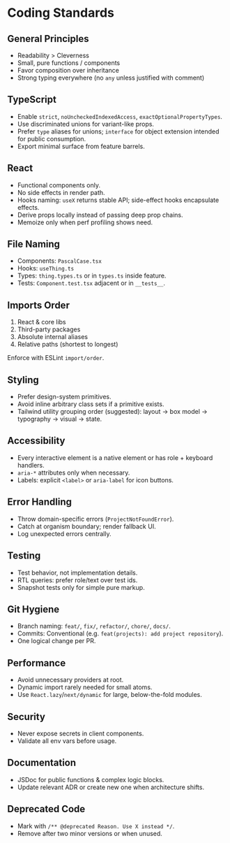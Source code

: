 # Coding Standards

## General Principles

- Readability > Cleverness
- Small, pure functions / components
- Favor composition over inheritance
- Strong typing everywhere (no `any` unless justified with comment)

## TypeScript

- Enable `strict`, `noUncheckedIndexedAccess`, `exactOptionalPropertyTypes`.
- Use discriminated unions for variant-like props.
- Prefer `type` aliases for unions; `interface` for object extension intended for public consumption.
- Export minimal surface from feature barrels.

## React

- Functional components only.
- No side effects in render path.
- Hooks naming: `useX` returns stable API; side-effect hooks encapsulate effects.
- Derive props locally instead of passing deep prop chains.
- Memoize only when perf profiling shows need.

## File Naming

- Components: `PascalCase.tsx`
- Hooks: `useThing.ts`
- Types: `thing.types.ts` or in `types.ts` inside feature.
- Tests: `Component.test.tsx` adjacent or in `__tests__`.

## Imports Order

1. React & core libs
2. Third-party packages
3. Absolute internal aliases
4. Relative paths (shortest to longest)

Enforce with ESLint `import/order`.

## Styling

- Prefer design-system primitives.
- Avoid inline arbitrary class sets if a primitive exists.
- Tailwind utility grouping order (suggested): layout → box model → typography → visual → state.

## Accessibility

- Every interactive element is a native element or has role + keyboard handlers.
- `aria-*` attributes only when necessary.
- Labels: explicit `<label>` or `aria-label` for icon buttons.

## Error Handling

- Throw domain-specific errors (`ProjectNotFoundError`).
- Catch at organism boundary; render fallback UI.
- Log unexpected errors centrally.

## Testing

- Test behavior, not implementation details.
- RTL queries: prefer role/text over test ids.
- Snapshot tests only for simple pure markup.

## Git Hygiene

- Branch naming: `feat/`, `fix/`, `refactor/`, `chore/`, `docs/`.
- Commits: Conventional (e.g. `feat(projects): add project repository`).
- One logical change per PR.

## Performance

- Avoid unnecessary providers at root.
- Dynamic import rarely needed for small atoms.
- Use `React.lazy`/`next/dynamic` for large, below-the-fold modules.

## Security

- Never expose secrets in client components.
- Validate all env vars before usage.

## Documentation

- JSDoc for public functions & complex logic blocks.
- Update relevant ADR or create new one when architecture shifts.

## Deprecated Code

- Mark with `/** @deprecated Reason. Use X instead */`.
- Remove after two minor versions or when unused.
